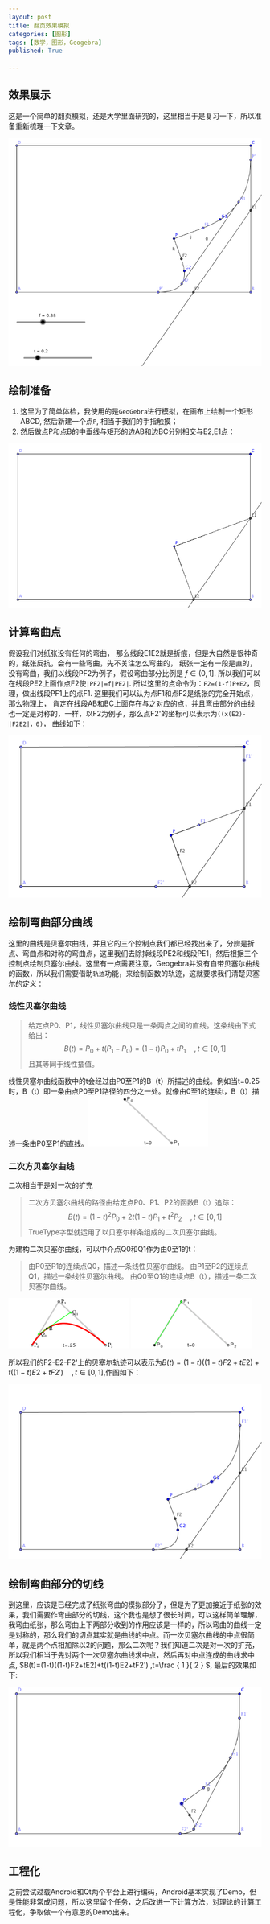 ```yaml
---
layout: post
title: 翻页效果模拟
categories: [图形]
tags: [数学，图形，Geogebra]
published: True

---
```


## 效果展示

这是一个简单的翻页模拟，还是大学里面研究的，这里相当于是复习一下，所以准备重新梳理一下文章。

![image](/image/翻页效果模拟/效果展示.png)


## 绘制准备

1. 这里为了简单体检，我使用的是`GeoGebra`进行模拟，在画布上绘制一个矩形ABCD, 然后新建一个点`P`, 相当于我们的手指触摸；
2. 然后做点P和点B的中垂线与矩形的边AB和边BC分别相交与E2,E1点：

![image](/image/翻页效果模拟/绘制准备.png)


## 计算弯曲点

假设我们对纸张没有任何的弯曲， 那么线段E1E2就是折痕，但是大自然是很神奇的，纸张反抗，会有一些弯曲，先不关注怎么弯曲的，
纸张一定有一段是直的，没有弯曲，我们以线段PF2为例子，假设弯曲部分比例是 $f\in (0,1]$. 所以我们可以在线段PE2上面作点F2使`|PF2|=f|PE2|`.
所以这里的点命令为：`F2=(1-f)P+E2`，同理，做出线段PF1上的点F1. 这里我们可以认为点F1和点F2是纸张的完全开始点，那么物理上，
肯定在线段AB和BC上面存在与之对应的点，并且弯曲部分的曲线也一定是对称的，一样，以F2为例子，那么点F2'的坐标可以表示为`((x(E2)-|F2E2|，0)`，
曲线如下：

![image](/image/翻页效果模拟/计算弯曲点.png)

## 绘制弯曲部分曲线

这里的曲线是贝塞尔曲线，并且它的三个控制点我们都已经找出来了，分辨是折点、弯曲点和对称的弯曲点，这里我们去除掉线段PE2和线段PE1，然后根据三个控制点绘制贝塞尔曲线。这里有一点需要注意，Geogebra并没有自带贝塞尔曲线的函数，所以我们需要借助`轨迹`功能，来绘制函数的轨迹，这就要求我们清楚贝塞尔的定义：

### 线性贝塞尔曲线

> 给定点P0、P1，线性贝塞尔曲线只是一条两点之间的直线。这条线由下式给出：
> $$B(t) = { P }_{ 0 }+t({ P }_{ 1 }-{ P }_{ 0 })=(1-t){ P }_{ 0 }+t{ P }_{ 1 }\quad ,t\in [0,1]$$
> 且其等同于线性插值。

线性贝塞尔曲线函数中的t会经过由P0至P1的B（t）所描述的曲线。例如当t=0.25时，B（t）即一条由点P0至P1路径的四分之一处。就像由0至1的连续t，B（t）描述一条由P0至P1的直线。![image](/image/翻页效果模拟/Bézier_1_big.gif)

### 二次方贝塞尔曲线

二次相当于是对一次的扩充

> 二次方贝塞尔曲线的路径由给定点P0、P1、P2的函数B（t）追踪：
> $$B(t)={ (1-t) }^{ 2 }{ P }_{ 0 }+2t(1-t){ P }_{ 1 }+{ t }^{ 2 }{ P }_{ 2 }\quad ,t\in [0,1]$$
> TrueType字型就运用了以贝塞尔样条组成的二次贝塞尔曲线。

为建构二次贝塞尔曲线，可以中介点Q0和Q1作为由0至1的t：

> 由P0至P1的连续点Q0，描述一条线性贝塞尔曲线。
> 由P1至P2的连续点Q1，描述一条线性贝塞尔曲线。
> 由Q0至Q1的连续点B（t），描述一条二次贝塞尔曲线。

![image](/image/翻页效果模拟/Bézier_2_big.svg.png) ![image](/image/翻页效果模拟/Bézier_2_big.gif)

所以我们的F2-E2-F2'上的贝塞尔轨迹可以表示为$B(t)=(1-t)((1-t)F2+tE2)+t((1-t)E2+tF2')\quad ,t\in[0,1]$,作图如下：

![image](/image/翻页效果模拟/绘制弯曲部分曲线.png)


## 绘制弯曲部分的切线

到这里，应该是已经完成了纸张弯曲的模拟部分了，但是为了更加接近于纸张的效果，我们需要作弯曲部分的切线，这个我也是想了很长时间，可以这样简单理解，我弯曲纸张，那么弯曲上下两部分收到的作用应该是一样的，所以弯曲的曲线一定是对称的，那么我们的切点其实就是曲线的中点。而一次贝塞尔曲线的中点很简单，就是两个点相加除以2的问题，那么二次呢？我们知道二次是对一次的扩充，所以我们相当于先对两个一次贝塞尔曲线求中点，然后再对中点连成的曲线求中点, $B(t)=(1-t)((1-t)F2+tE2)+t((1-t)E2+tF2') ,t=\frac { 1 }{ 2 } $, 最后的效果如下:

![image](/image/翻页效果模拟/绘制弯曲部分的切线.png)

## 工程化

之前尝试过载Android和Qt两个平台上进行编码，Android基本实现了Demo，但是性能非常成问题，所以这里留个任务，之后改进一下计算方法，对理论的计算工程化，争取做一个有意思的Demo出来。
